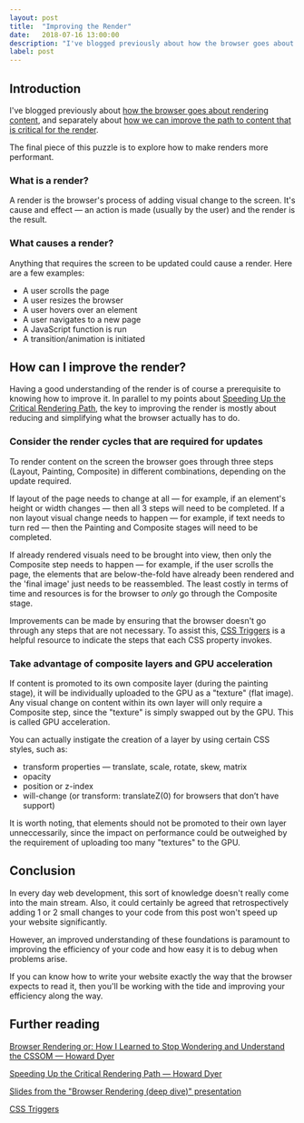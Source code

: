 ```yaml
---
layout: post
title:  "Improving the Render"
date:   2018-07-16 13:00:00
description: "I've blogged previously about how the browser goes about rendering content, and separately about how we can improve the path to content that is critical for the render. The final piece of this puzzle is to explore how to make renders more performant."
label: post
---
```


## Introduction

I've blogged previously about <a href="http://howard-dyer.co.uk/browser-rendering-or-how-i-learned-to-stop-wondering-and-understand-the-cssom.html" target="_blank">how the browser goes about rendering content</a>, and separately about <a href="http://howard-dyer.co.uk/speeding-up-the-critical-rendering-path.html" target="_blank">how we can improve the path to content that is critical for the render</a>.

The final piece of this puzzle is to explore how to make renders more performant.

### What is a render?

A render is the browser's process of adding visual change to the screen. It's cause and effect &mdash; an action is made (usually by the user) and the render is the result.

### What causes a render?

Anything that requires the screen to be updated could cause a render. Here are a few examples:
<ul>
	<li>A user scrolls the page</li>
	<li>A user resizes the browser</li>
	<li>A user hovers over an element</li>
    <li>A user navigates to a new page</li>
	<li>A JavaScript function is run</li>
	<li>A transition/animation is initiated</li>
</ul>

## How can I improve the render?

Having a good understanding of the render is of course a prerequisite to knowing how to improve it. In parallel to my points about <a href="http://http://howard-dyer.co.uk/speeding-up-the-critical-rendering-path.html" target="_blank">Speeding Up the Critical Rendering Path</a>, the key to improving the render is mostly about reducing and simplifying what the browser actually has to do.

### Consider the render cycles that are required for updates

To render content on the screen the browser goes through three steps (Layout, Painting, Composite) in different combinations, depending on the update required.

If layout of the page needs to change at all &mdash; for example, if an element's height or width changes &mdash; then all 3 steps will need to be completed. If a non layout visual change needs to happen &mdash; for example, if text needs to turn red &mdash; then the Painting and Composite stages will need to be completed.

If already rendered visuals need to be brought into view, then only the Composite step needs to happen &mdash; for example, if the user scrolls the page, the elements that are below-the-fold have already been rendered and the 'final image' just needs to be reassembled. The least costly in terms of time and resources is for the browser to *only* go through the Composite stage.

Improvements can be made by ensuring that the browser doesn't go through any steps that are not necessary. To assist this, <a href="https://csstriggers.com/" target="_blank">CSS Triggers</a> is a helpful resource to indicate the steps that each CSS property invokes.

### Take advantage of composite layers and GPU acceleration

If content is promoted to its own composite layer (during the painting stage), it will be individually uploaded to the GPU as a "texture" (flat image). Any visual change on content within its own layer will only require a Composite step, since the "texture" is simply swapped out by the GPU. This is called GPU acceleration.

You can actually instigate the creation of a layer by using certain CSS styles, such as:

<ul>
    <li>transform properties &mdash; translate, scale, rotate, skew, matrix</li>
    <li>opacity</li>
    <li>position or z-index</li>
    <li>will-change (or transform: translateZ(0) for browsers that don’t have support)</li>
</ul>

It is worth noting, that elements should not be promoted to their own layer unneccessarily,  since the impact on performance could be outweighed by the requirement of uploading too many "textures" to the GPU.

## Conclusion

In every day web development, this sort of knowledge doesn't really come into the main stream. Also, it could certainly be agreed that retrospectively adding 1 or 2 small changes to your code from this post won't speed up your website significantly.

However, an improved understanding of these foundations is paramount to improving the efficiency of your code and how easy it is to debug when problems arise.

If you can know how to write your website exactly the way that the browser expects to read it, then you'll be working with the tide and improving your efficiency along the way.

## Further reading

<a href="http://howard-dyer.co.uk/browser-rendering-or-how-i-learned-to-stop-wondering-and-understand-the-cssom.html"
target="_blank">Browser Rendering or: How I Learned to Stop Wondering and Understand the CSSOM — Howard Dyer</a>

<a href="http://howard-dyer.co.uk/speeding-up-the-critical-rendering-path.html" target="_blank">Speeding Up the Critical Rendering Path — Howard Dyer</a>

<a href="https://docs.google.com/presentation/d/1tADQjXUTpXKi8srWbPp7EfmF68Gx-krhVBxT5NgmHxk/edit?usp=sharing" target="_blank">Slides from the "Browser Rendering (deep dive)" presentation</a>

<a href="https://csstriggers.com/" target="_blank">CSS Triggers</a>
